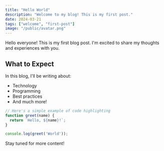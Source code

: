 ```yaml
---
title: "Hello World"
description: "Welcome to my blog! This is my first post."
date: 2024-03-21
tags: ["welcome", "first-post"]
image: "/public/avatar.png"
---
```


Hello everyone! This is my first blog post. I'm excited to share my thoughts and experiences with you.

## What to Expect

In this blog, I'll be writing about:

- Technology
- Programming
- Best practices
- And much more!

```javascript
// Here's a simple example of code highlighting
function greet(name) {
  return `Hello, ${name}!`;
}

console.log(greet('World'));
```

Stay tuned for more content!
